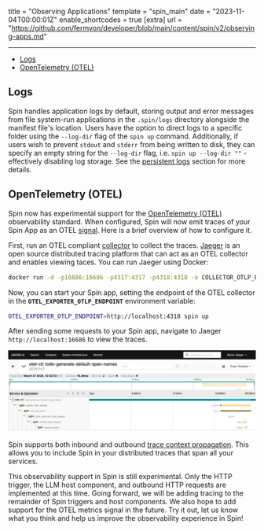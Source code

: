 title = "Observing Applications"
template = "spin_main"
date = "2023-11-04T00:00:01Z"
enable_shortcodes = true
[extra]
url = "https://github.com/fermyon/developer/blob/main/content/spin/v2/observing-apps.md"

---

- [Logs](#logs)
- [OpenTelemetry (OTEL)](#opentelemetry-otel)

## Logs

Spin handles application logs by default, storing output and error messages from file system-run applications in the `.spin/logs` directory alongside the manifest file's location. Users have the option to direct logs to a specific folder using the `--log-dir` flag of the `spin up` command. Additionally, if users wish to prevent `stdout` and `stderr` from being written to disk, they can specify an empty string for the `--log-dir` flag, i.e. `spin up --log-dir ""` - effectively disabling log storage. See the [persistent logs](./running-apps#persistent-logs) section for more details.

## OpenTelemetry (OTEL)

Spin now has experimental support for the [OpenTelemetry (OTEL)](https://opentelemetry.io/) observability standard. When configured, Spin will now emit traces of your Spin App as an OTEL [signal](https://opentelemetry.io/docs/concepts/signals/). Here is a brief overview of how to configure it.

First, run an OTEL compliant [collector](https://opentelemetry.io/docs/collector/) to collect the traces. [Jaeger](https://www.jaegertracing.io/) is an open source distributed tracing platform that can act as an OTEL collector and enables viewing taces. You can run Jaeger using Docker:

```bash
docker run -d -p16686:16686 -p4317:4317 -p4318:4318 -e COLLECTOR_OTLP_ENABLED=true jaegertracing/all-in-one:latest
```

Now, you can start your Spin app, setting the endpoint of the OTEL collector in the **`OTEL_EXPORTER_OTLP_ENDPOINT`** environment variable:

```bash
OTEL_EXPORTER_OTLP_ENDPOINT=http://localhost:4318 spin up
```

After sending some requests to your Spin app, navigate to Jaeger `http://localhost:16686` to view the traces.

![Traces from app](/static/image/jaeger-traces.png)

Spin supports both inbound and outbound [trace context propagation](https://opentelemetry.io/docs/concepts/context-propagation/). This allows you to include Spin in your distributed traces that span all your services.

This observability support in Spin is still experimental. Only the HTTP trigger, the LLM host component, and outbound HTTP requests are implemented at this time. Going forward, we will be adding tracing to the remainder of Spin triggers and host components. We also hope to add support for the OTEL metrics signal in the future. Try it out, let us know what you think and help us improve the observability experience in Spin!
